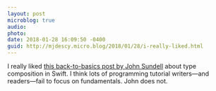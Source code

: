 ```yaml
---
layout: post
microblog: true
audio: 
photo: 
date: 2018-01-28 16:09:50 -0400
guid: http://mjdescy.micro.blog/2018/01/28/i-really-liked.html
---
```

I really liked [this back-to-basics post by John Sundell](https://www.swiftbysundell.com/posts/composing-types-in-swift) about type composition in Swift. I think lots of programming tutorial writers—and readers—fail to focus on fundamentals. John does not.
